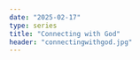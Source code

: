 ```yaml
---
date: "2025-02-17"
type: series
title: "Connecting with God"
header: "connectingwithgod.jpg"
---
```

